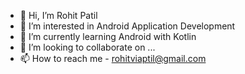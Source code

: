 - 👋 Hi, I’m Rohit Patil
- 👀 I’m interested in Android Application Development
- 🌱 I’m currently learning Android with Kotlin
- 💞️ I’m looking to collaborate on ...
- 📫 How to reach me - rohitviaptil@gmail.com

<!---
rohitvipatil/rohitvipatil is a ✨ special ✨ repository because its `README.md` (this file) appears on your GitHub profile.
You can click the Preview link to take a look at your changes.
--->
